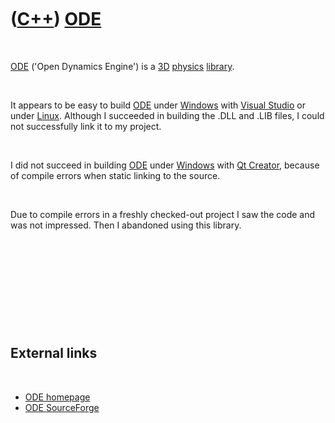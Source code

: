 
 

 

 

 

 

([C++](Cpp.md)) [ODE](CppOde.md)
==================================

 

[ODE](CppOde.md) ('Open Dynamics Engine') is a [3D](Cpp3d.md)
[physics](CppPhysics.md) [library](CppLibrary.md).

 

It appears to be easy to build [ODE](CppOde.md) under
[Windows](CppWindows.md) with [Visual Studio](CppVisualStudio.md) or
under [Linux](CppLinux.md). Although I succeeded in building the .DLL
and .LIB files, I could not successfully link it to my project.

 

I did not succeed in building [ODE](CppOde.md) under
[Windows](CppWindows.md) with [Qt Creator](CppQtCreator.md), because
of compile errors when static linking to the source.

 

Due to compile errors in a freshly checked-out project I saw the code
and was not impressed. Then I abandoned using this library.

 

 

 

 

 

External links
--------------

 

-   [ODE homepage](http://www.ode.org)
-   [ODE SourceForge](http://sourceforge.net/projects/opende)

 

 

 

 

 

 

